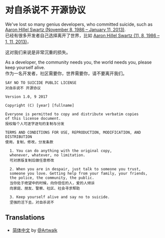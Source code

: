# 对自杀说不 开源协议

We've lost so many genius developers, who committed suicide, 
such as [Aaron Hillel Swartz (November 8, 1986 – January 11, 2013)](https://en.wikipedia.org/wiki/Aaron_Swartz).  
已经有很多开发者自己选择离开了世界，比如  [Aaron Hillel Swartz (11, 8, 1986 – 1, 11, 2013)](https://en.wikipedia.org/wiki/Aaron_Swartz)，

这对我们来说是非常沉重的损失。

As a developer, the community needs you, the world needs you, please keep yourself alive.  
作为一名开发者，社区需要你，世界需要你，请不要离开我们。

```
SAY NO TO SUICIDE PUBLIC LICENSE 
对自杀说不 开源协议

Version 1.0, 9 2017

Copyright (C) [year] [fullname]

Everyone is permitted to copy and distribute verbatim copies
of this license document.
授权每个人可逐字逐句的复制与分发

TERMS AND CONDITIONS FOR USE, REPRODUCTION, MODIFICATION, AND DISTRIBUTION
使用，复制，修改，分发条款

  1. You can do anything with the original copy, 
  whenever, whatever, no limitation.
  可对原版复制后做任意修改
  
  2. When you are in despair, just talk to someone you trust, 
  someone you love. Getting help from your family, your friends, 
  the police, the community, the public.
  当你处于绝望中的时候，向你信任的人，爱的人倾诉
  向家庭、朋友、警察、社区、社会寻求帮助
  
  3. Keep yourself alive and say no to suicide.
  坚强的活下去，对自杀说不
```

## Translations
 - [简体中文](https://github.com/Artwalk/snts) by [@Artwalk](https://github.com/Artwalk)
   ​     

